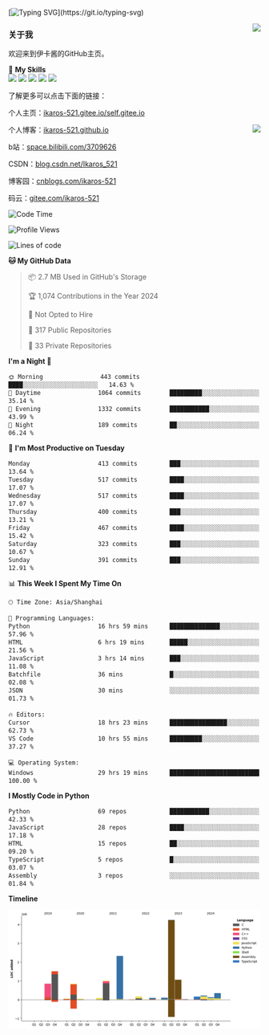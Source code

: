 [![Typing SVG](https://readme-typing-svg.herokuapp.com?size=25&duration=3000&color=8C43EA&vCenter=true&width=200&height=40&lines=Hi+Welcome+%F0%9F%91%8B%F0%9F%8F%BB;I'm+Love丶伊卡洛斯~~)](https://git.io/typing-svg)

<a href="#">
  <img align="right" src="https://github-readme-stats.vercel.app/api?username=Ikaros-521&count_private=true&show_icons=true&bg_color=15,f2f7fd,E0EAFC" />
</a>

### 关于我

欢迎来到伊卡酱的GitHub主页。

🌟 **My Skills**  
![](https://img.shields.io/badge/-C-A8B9CC?style=flat-square&logo=C&logoColor=fff)
![](https://img.shields.io/badge/-Python-3776AB?style=flat-square&logo=Python&logoColor=fff)
![](https://img.shields.io/badge/-JavaScript-F7DF1E?style=flat-square&logo=JavaScript&logoColor=fff)
![](https://img.shields.io/badge/-C++-00599C?style=flat-square&logo=Cpp&logoColor=fff)
![](https://img.shields.io/badge/-Linux-000000?style=flat-square&logo=Linux&logoColor=fff)

了解更多可以点击下面的链接：  

个人主页：[ikaros-521.gitee.io/self.gitee.io](https://ikaros-521.gitee.io/self.gitee.io/)  

<img align='right' src="https://github.com/Ikaros-521/Ikaros-521/assets/40910637/3a5e50bc-91dc-4aa5-b7a0-8b27ad1c2b33" height="330">

个人博客：[ikaros-521.github.io](https://ikaros-521.github.io/)  

b站：[space.bilibili.com/3709626](https://space.bilibili.com/3709626)  

CSDN：[blog.csdn.net/Ikaros_521](https://blog.csdn.net/Ikaros_521)  

博客园：[cnblogs.com/ikaros-521](https://www.cnblogs.com/ikaros-521)  

码云：[gitee.com/ikaros-521](https://gitee.com/ikaros-521)  


<!--START_SECTION:waka-->
![Code Time](http://img.shields.io/badge/Code%20Time-2%2C062%20hrs%205%20mins-blue)

![Profile Views](http://img.shields.io/badge/Profile%20Views-3-blue)

![Lines of code](https://img.shields.io/badge/From%20Hello%20World%20I%27ve%20Written-13.3%20million%20lines%20of%20code-blue)

**🐱 My GitHub Data** 

> 📦 2.7 MB Used in GitHub's Storage 
 > 
> 🏆 1,074 Contributions in the Year 2024
 > 
> 🚫 Not Opted to Hire
 > 
> 📜 317 Public Repositories 
 > 
> 🔑 33 Private Repositories 
 > 
**I'm a Night 🦉** 

```text
🌞 Morning                443 commits         ████░░░░░░░░░░░░░░░░░░░░░   14.63 % 
🌆 Daytime                1064 commits        █████████░░░░░░░░░░░░░░░░   35.14 % 
🌃 Evening                1332 commits        ███████████░░░░░░░░░░░░░░   43.99 % 
🌙 Night                  189 commits         ██░░░░░░░░░░░░░░░░░░░░░░░   06.24 % 
```
📅 **I'm Most Productive on Tuesday** 

```text
Monday                   413 commits         ███░░░░░░░░░░░░░░░░░░░░░░   13.64 % 
Tuesday                  517 commits         ████░░░░░░░░░░░░░░░░░░░░░   17.07 % 
Wednesday                517 commits         ████░░░░░░░░░░░░░░░░░░░░░   17.07 % 
Thursday                 400 commits         ███░░░░░░░░░░░░░░░░░░░░░░   13.21 % 
Friday                   467 commits         ████░░░░░░░░░░░░░░░░░░░░░   15.42 % 
Saturday                 323 commits         ███░░░░░░░░░░░░░░░░░░░░░░   10.67 % 
Sunday                   391 commits         ███░░░░░░░░░░░░░░░░░░░░░░   12.91 % 
```


📊 **This Week I Spent My Time On** 

```text
🕑︎ Time Zone: Asia/Shanghai

💬 Programming Languages: 
Python                   16 hrs 59 mins      ██████████████░░░░░░░░░░░   57.96 % 
HTML                     6 hrs 19 mins       █████░░░░░░░░░░░░░░░░░░░░   21.56 % 
JavaScript               3 hrs 14 mins       ███░░░░░░░░░░░░░░░░░░░░░░   11.08 % 
Batchfile                36 mins             █░░░░░░░░░░░░░░░░░░░░░░░░   02.08 % 
JSON                     30 mins             ░░░░░░░░░░░░░░░░░░░░░░░░░   01.73 % 

🔥 Editors: 
Cursor                   18 hrs 23 mins      ████████████████░░░░░░░░░   62.73 % 
VS Code                  10 hrs 55 mins      █████████░░░░░░░░░░░░░░░░   37.27 % 

💻 Operating System: 
Windows                  29 hrs 19 mins      █████████████████████████   100.00 % 
```

**I Mostly Code in Python** 

```text
Python                   69 repos            ███████████░░░░░░░░░░░░░░   42.33 % 
JavaScript               28 repos            ████░░░░░░░░░░░░░░░░░░░░░   17.18 % 
HTML                     15 repos            ██░░░░░░░░░░░░░░░░░░░░░░░   09.20 % 
TypeScript               5 repos             █░░░░░░░░░░░░░░░░░░░░░░░░   03.07 % 
Assembly                 3 repos             ░░░░░░░░░░░░░░░░░░░░░░░░░   01.84 % 
```



**Timeline**

![Lines of Code chart](https://raw.githubusercontent.com/Ikaros-521/Ikaros-521/main/assets/bar_graph.png)


<!--END_SECTION:waka-->


<!--
**Ikaros-521/Ikaros-521** is a ✨ _special_ ✨ repository because its `README.md` (this file) appears on your GitHub profile.

Here are some ideas to get you started:

- 🔭 I’m currently working on ...
- 🌱 I’m currently learning ...
- 👯 I’m looking to collaborate on ...
- 🤔 I’m looking for help with ...
- 💬 Ask me about ...
- 📫 How to reach me: ...
- 😄 Pronouns: ...
- ⚡ Fun fact: ...
-->
